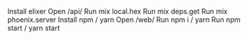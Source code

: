 Install elixer
Open /api/
Run mix local.hex
Run mix deps.get
Run mix phoenix.server
Install npm / yarn
Open /web/
Run npm i / yarn
Run npm start / yarn start